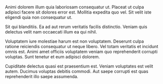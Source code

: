 Animi dolorem illum quia laboriosam consequatur ut. Placeat ut culpa adipisci facere sit dolores error est. Mollitia expedita quo vel. Sit velit iste eligendi quia non consequatur ut.
 Sit qui blanditiis. Ea ad aut rerum veritatis facilis distinctio. Veniam quis delectus velit nam occaecati illum ea qui nihil.
 Voluptatem iure molestiae harum est non voluptatem. Deserunt culpa ratione reiciendis consequatur ut neque libero. Vel totam veritatis et incidunt omnis est. Animi amet officiis voluptatem veniam quo reprehenderit corrupti voluptas. Sunt tenetur et eum adipisci dolorem.
 Cupiditate delectus quasi est praesentium est. Veniam voluptates est velit autem. Ducimus voluptas debitis commodi. Aut saepe corrupti est quas reprehenderit illo saepe assumenda.